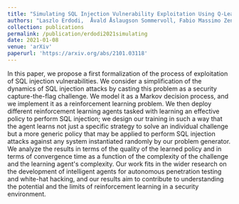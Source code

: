 ```yaml
---
title: "Simulating SQL Injection Vulnerability Exploitation Using Q-Learning Reinforcement Learning Agents"
authors: "Laszlo Erdodi,  Åvald Åslaugson Sommervoll, Fabio Massimo Zennaro"
collection: publications
permalink: /publication/erdodi2021simulating
date: 2021-01-08
venue: 'arXiv'
paperurl: 'https://arxiv.org/abs/2101.03118'
---
```


In this paper, we propose a first formalization of the process of exploitation of SQL injection vulnerabilities. We consider a simplification of the dynamics of SQL injection attacks by casting this problem as a security capture-the-flag challenge. We model it as a Markov decision process, and we implement it as a reinforcement learning problem. We then deploy different reinforcement learning agents tasked with learning an effective policy to perform SQL injection; we design our training in such a way that the agent learns not just a specific strategy to solve an individual challenge but a more generic policy that may be applied to perform SQL injection attacks against any system instantiated randomly by our problem generator. We analyze the results in terms of the quality of the learned policy and in terms of convergence time as a function of the complexity of the challenge and the learning agent's complexity. Our work fits in the wider research on the development of intelligent agents for autonomous penetration testing and white-hat hacking, and our results aim to contribute to understanding the potential and the limits of reinforcement learning in a security environment.
